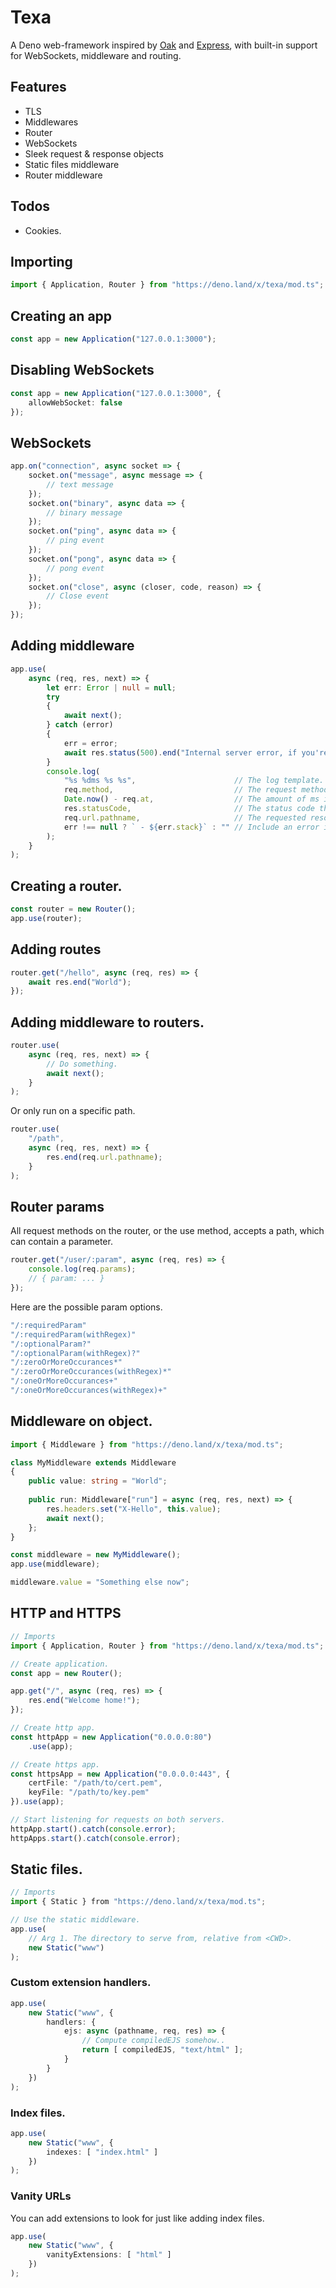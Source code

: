 # Texa

A Deno web-framework inspired by [Oak](https://deno.land/x/oak) and [Express](https://npmjs.com/package/express), with built-in support for WebSockets, middleware and routing.

## Features
- TLS
- Middlewares
- Router
- WebSockets
- Sleek request & response objects
- Static files middleware
- Router middleware

## Todos

- Cookies.

## Importing

```ts
import { Application, Router } from "https://deno.land/x/texa/mod.ts";
```

## Creating an app

```ts
const app = new Application("127.0.0.1:3000");
```

## Disabling WebSockets

```ts
const app = new Application("127.0.0.1:3000", {
	allowWebSocket: false
});
```

## WebSockets

```ts
app.on("connection", async socket => {
	socket.on("message", async message => {
		// text message
	});
	socket.on("binary", async data => {
		// binary message
	});
	socket.on("ping", async data => {
		// ping event
	});
	socket.on("pong", async data => {
		// pong event
	});
	socket.on("close", async (closer, code, reason) => {
		// Close event
	});
});
```

## Adding middleware

```ts
app.use(
	async (req, res, next) => {
		let err: Error | null = null;
		try
		{
			await next();
		} catch (error)
		{
			err = error;
			await res.status(500).end("Internal server error, if you're a developer you can check the server logs.");
		}
		console.log(
			"%s %dms %s %s",                      // The log template.
			req.method,                           // The request method.
			Date.now() - req.at,                  // The amount of ms it took from start to finish.
			res.statusCode,                       // The status code that was sent back.
			req.url.pathname,                     // The requested resource.
			err !== null ? ` - ${err.stack}` : "" // Include an error if an error occured.
		);
	}
);
```

## Creating a router.

```ts
const router = new Router();
app.use(router);
```

## Adding routes

```ts
router.get("/hello", async (req, res) => {
	await res.end("World");
});
```

## Adding middleware to routers.

```ts
router.use(
	async (req, res, next) => {
		// Do something.
		await next();
	}
);
```

Or only run on a specific path.

```ts
router.use(
	"/path",
	async (req, res, next) => {
		res.end(req.url.pathname);
	}
);
```

## Router params

All request methods on the router, or the use method, accepts a path, which can contain a parameter.

```ts
router.get("/user/:param", async (req, res) => {
	console.log(req.params);
	// { param: ... }
});
```

Here are the possible param options.
```ts
"/:requiredParam"
"/:requiredParam(withRegex)"
"/:optionalParam?"
"/:optionalParam(withRegex)?"
"/:zeroOrMoreOccurances*"
"/:zeroOrMoreOccurances(withRegex)*"
"/:oneOrMoreOccurances+"
"/:oneOrMoreOccurances(withRegex)+"
```

## Middleware on object.

```ts
import { Middleware } from "https://deno.land/x/texa/mod.ts";

class MyMiddleware extends Middleware
{
	public value: string = "World";
	
	public run: Middleware["run"] = async (req, res, next) => {
		res.headers.set("X-Hello", this.value);
		await next();
	};
}

const middleware = new MyMiddleware();
app.use(middleware);

middleware.value = "Something else now";
```

## HTTP and HTTPS

```ts
// Imports
import { Application, Router } from "https://deno.land/x/texa/mod.ts";

// Create application.
const app = new Router();

app.get("/", async (req, res) => {
	res.end("Welcome home!");
});

// Create http app.
const httpApp = new Application("0.0.0.0:80")
	.use(app);

// Create https app.
const httpsApp = new Application("0.0.0.0:443", {
	certFile: "/path/to/cert.pem",
	keyFile: "/path/to/key.pem"
}).use(app);

// Start listening for requests on both servers.
httpApp.start().catch(console.error);
httpApps.start().catch(console.error);
```

## Static files.

```ts
// Imports
import { Static } from "https://deno.land/x/texa/mod.ts";

// Use the static middleware.
app.use(
	// Arg 1. The directory to serve from, relative from <CWD>.
	new Static("www")
);
```

### Custom extension handlers.

```ts
app.use(
	new Static("www", {
		handlers: {
			ejs: async (pathname, req, res) => {
				// Compute compiledEJS somehow..
				return [ compiledEJS, "text/html" ];
			}
		}
	})
);
```

### Index files.

```ts
app.use(
	new Static("www", {
		indexes: [ "index.html" ]
	})
);
```

### Vanity URLs

You can add extensions to look for just like adding index files.

```ts
app.use(
	new Static("www", {
		vanityExtensions: [ "html" ]
	})
);
```
